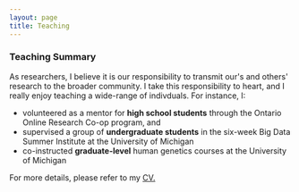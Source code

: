 ```yaml
---
layout: page
title: Teaching 
---
```


### Teaching Summary
As researchers, I believe it is our responsibility to transmit our's and others' research to the broader community.
I take this responsibility to heart, and I really enjoy teaching a wide-range of indivduals. For instance, I: 
* volunteered as a mentor for <b>high school students</b> through the Ontario Online Research Co-op program, and 
* supervised a group of <b>undergraduate students</b> in the six-week Big Data Summer Institute at the University of Michigan
* co-instructed <b>graduate-level</b> human genetics courses at the University of Michigan

For more details, please refer to my <a href="{{site.baseurl}}/public/GaglianoTaliun_CV.pdf"> CV.</a>
